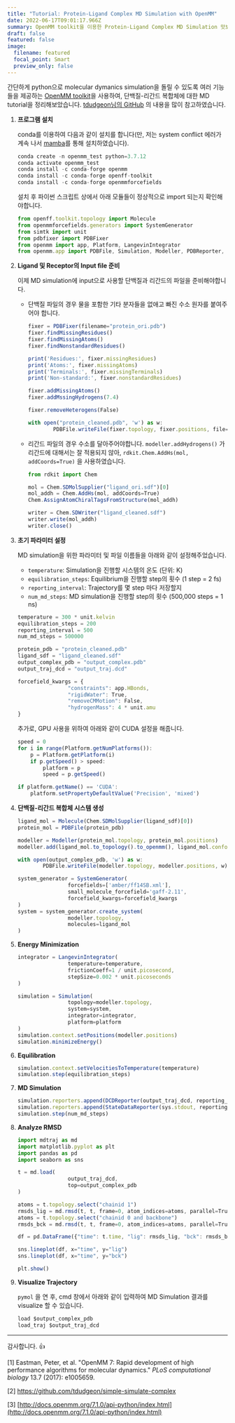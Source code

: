 ```yaml
---
title: "Tutorial: Protein-Ligand Complex MD Simulation with OpenMM"
date: 2022-06-17T09:01:17.966Z
summary: OpenMM toolkit을 이용한 Protein-Ligand Complex MD Simulation 맛보기
draft: false
featured: false
image:
  filename: featured
  focal_point: Smart
  preview_only: false
---
```

간단하게 python으로 molecular dymanics simulation을 돌릴 수 있도록 여러 기능들을 제공하는 [OpenMM toolkit](https://openmm.org)을 사용하여, 단백질-리간드 복합체에 대한 MD tutorial을 정리해보았습니다. [tdudgeon님의 GitHub](https://github.com/tdudgeon/simple-simulate-complex) 의 내용을 많이 참고하였습니다.

1. **프로그램 설치**
    
    conda를 이용하여 다음과 같이 설치를 합니다(만, 저는 system conflict 에러가 계속 나서 [mamba](https://mamba.readthedocs.io/en/latest/#)를 통해 설치하였습니다).
    
    ```jsx
    conda create -n openmm_test python=3.7.12
    conda activate openmm_test
    conda install -c conda-forge openmm 
    conda install -c conda-forge openff-toolkit
    conda install -c conda-forge openmmforcefields
    ```
    
    설치 후 파이썬 스크립트 상에서 아래 모듈들이 정상적으로 import 되는지 확인해야합니다.
    
    ```jsx
    from openff.toolkit.topology import Molecule
    from openmmforcefields.generators import SystemGenerator
    from simtk import unit
    from pdbfixer import PDBFixer
    from openmm import app, Platform, LangevinIntegrator
    from openmm.app import PDBFile, Simulation, Modeller, PDBReporter, DCDReporter, StateDataReporter
    ```
    
2. **Ligand 및 Receptor의 Input file 준비**
    
    이제 MD simulation에 input으로 사용할 단백질과 리간드의 파일을 준비해야합니다. 
    
    - 단백질 파일의 경우 물을 포함한 기타 분자들을 없애고 빠진 수소 원자를 붙여주어야 합니다.
        
        ```jsx
        fixer = PDBFixer(filename="protein_ori.pdb")
        fixer.findMissingResidues()
        fixer.findMissingAtoms()
        fixer.findNonstandardResidues()
        
        print('Residues:', fixer.missingResidues)
        print('Atoms:', fixer.missingAtoms)
        print('Terminals:', fixer.missingTerminals)
        print('Non-standard:', fixer.nonstandardResidues)
        
        fixer.addMissingAtoms()
        fixer.addMssingHydrogens(7.4)
        
        fixer.removeHeterogens(False)
        
        with open("protein_cleaned.pdb", 'w') as w:
        		PDBFile.writeFile(fixer.topology, fixer.positions, file=w, keepIds=True)
        ```
        
    - 리간드 파일의 경우 수소를 달아주어야합니다. `modeller.addHydrogens()` 가 리간드에 대해서는 잘 적용되지 않아, `rdkit.Chem.AddHs(mol, addCoords=True)` 을 사용하였습니다.
        
        ```jsx
        from rdkit import Chem
        
        mol = Chem.SDMolSupplier("ligand_ori.sdf")[0]
        mol_addh = Chem.AddHs(mol, addCoords=True)
        Chem.AssignAtomChiralTagsFromStructure(mol_addh)
        
        writer = Chem.SDWriter("ligand_cleaned.sdf")
        writer.write(mol_addh)
        writer.close()
        ```
        

1. **초기 파라미터 설정**
    
    MD simulation을 위한 파라미터 및 파일 이름들을 아래와 같이 설정해주었습니다. 
    
    - `temperature`: Simulation을 진행할 시스템의 온도 (단위: K)
    - `equilibration_steps`: Equilibrium을 진행할 step의 횟수 (1 step = 2 fs)
    - `reporting_interval`: Trajectory를 몇 step 마다 저장할지
    - `num_md_steps`: MD simulation을 진행할 step의 횟수 (500,000 steps = 1 ns)
    
    ```jsx
    temperature = 300 * unit.kelvin
    equilibration_steps = 200
    reporting_interval = 500
    num_md_steps = 500000
    
    protein_pdb = "protein_cleaned.pdb"
    ligand_sdf = "ligand_cleaned.sdf"
    output_complex_pdb = "output_complex.pdb"
    output_traj_dcd = "output_traj.dcd"
    
    forcefield_kwargs = {
    				"constraints": app.HBonds,
    				"rigidWater": True,
    				"removeCMMotion": False,
    				"hydrogenMass": 4 * unit.amu
    }
    ```
    
    추가로, GPU 사용을 위하여 아래와 같이 CUDA 설정을 해줍니다.
    
    ```jsx
    speed = 0
    for i in range(Platform.getNumPlatforms()):
        p = Platform.getPlatform(i)
        if p.getSpeed() > speed:
            platform = p
            speed = p.getSpeed()
    
    if platform.getName() == 'CUDA':
        platform.setPropertyDefaultValue('Precision', 'mixed')
    ```
    
2. **단백질-리간드 복합체 시스템 생성**
    
    ```jsx
    ligand_mol = Molecule(Chem.SDMolSupplier(ligand_sdf)[0])
    protein_mol = PDBFile(protein_pdb)
    
    modeller = Modeller(protein_mol.topology, protein_mol.positions)
    modeller.add(ligand_mol.to_topology().to_openmm(), ligand_mol.conformers[0])
    
    with open(output_complex_pdb, 'w') as w:
    		PDBFile.writeFile(modeller.topology, modeller.positions, w)
    
    system_generator = SystemGenerator(
    				forcefields=['amber/ff14SB.xml'],
    				small_molecule_forcefield='gaff-2.11',
    				forcefield_kwargs=forcefield_kwargs
    )
    system = system_generator.create_system(
    				modeller.topology, 
    				molecules=ligand_mol
    )
    ```
    
3. **Energy Minimization**
    
    ```jsx
    integrator = LangevinIntegrator(
    				temperature=temperature, 
    				frictionCoeff=1 / unit.picosecond, 
    				stepSize=0.002 * unit.picoseconds
    )
    
    simulation = Simulation(
    				topology=modeller.topology, 
    				system=system, 
    				integrator=integrator, 
    				platform=platform
    )
    simulation.context.setPositions(modeller.positions)
    simulation.minimizeEnergy()
    ```
    
4. **Equilibration**
    
    ```jsx
    simulation.context.setVelocitiesToTemperature(temperature)
    simulation.step(equilibration_steps)
    ```
    
5. **MD Simulation**
    
    ```jsx
    simulation.reporters.append(DCDReporter(output_traj_dcd, reporting_interval, enforcePeriodicBox=False))
    simulation.reporters.append(StateDataReporter(sys.stdout, reporting_interval * 5, step=True, potentialEnergy=True, temperature=True))
    simulation.step(num_md_steps)
    ```
    
6. **Analyze RMSD**
    
    ```jsx
    import mdtraj as md
    import matplotlib.pyplot as plt
    import pandas as pd
    import seaborn as sns
    
    t = md.load(
    				output_traj_dcd,
    				top=output_complex_pdb
    )
    
    atoms = t.topology.select("chainid 1")
    rmsds_lig = md.rmsd(t, t, frame=0, atom_indices=atoms, parallel=True, precentered=False)
    atoms = t.topology.select("chainid 0 and backbone")
    rmsds_bck = md.rmsd(t, t, frame=0, atom_indices=atoms, parallel=True, precentered=False)
    
    df = pd.DataFrame({"time": t.time, "lig": rmsds_lig, "bck": rmsds_bck})
    
    sns.lineplot(df, x="time", y="lig")
    sns.lineplot(df, x="time", y="bck")  
    
    plt.show()
    ```
    
7. **Visualize Trajectory**
    
    `pymol` 을 연 후, cmd 창에서 아래와 같이 입력하여 MD Simulation 결과를 visualize 할 수 있습니다.
    
    ```jsx
    load $output_complex_pdb
    load_traj $output_traj_dcd
    ```
    

---

감사합니다. 👍

[1] Eastman, Peter, et al. "OpenMM 7: Rapid development of high performance algorithms for molecular dynamics." *PLoS computational biology* 13.7 (2017): e1005659.

[2] https://github.com/tdudgeon/simple-simulate-complex

[3] [http://docs.openmm.org/7.1.0/api-python/index.html](http://docs.openmm.org/7.1.0/api-python/index.html)